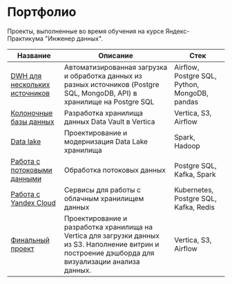 # Портфолио

Проекты, выполненные во время обучения на курсе Яндекс-Практикума "Инженер данных".

Название | Описание | Стек |
|---|---|---|
[DWH для нескольких источников](/de_project_5/)|Автоматизированная загрузка и обработка данных из разных источников (Postgre SQL, MongoDB, API) в хранилище на Postgre SQL|Airflow, Postgre SQL, Python, MongoDB, pandas
[Колоночные базы данных](/de_project_6/)|Разработка хранилища данных Data Vault в Vertica|Vertica, S3, Airflow
[Data lake](/de_project_7/)|Проектирование и модернизация Data Lake хранилища|Spark, Hadoop
[Работа с потоковыми данными](/de_project_8/)|Обработка потоковых данных|Postgre SQL, Kafka, Spark
[Работа с Yandex Cloud](/de_project_9/)|Сервисы для работы с облачным хранилищем данных|Kubernetes, Postgre SQL, Kafka, Redis
[Финальный проект](/de_project_final/)|Проектирование и разработка хранилища на Vertica для загрузки данных из S3. Наполнение витрин и построение дэшборда для визуализации анализа данных.|Vertica, S3, Airflow